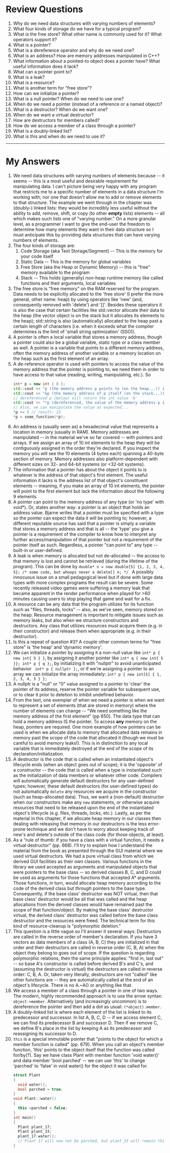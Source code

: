 # Review Questions
1. Why do we need data structures with varying numbers of elements?
2. What four kinds of storage do we have for a typical program?
3. What is the free store? What other name is commonly used for it? What operators support it?
4. What is a pointer?
5. What is a dereference operator and why do we need one?
6. What is an address? How are memory addresses manipulated in C++?
7. What information about a pointed-to object does a pointer have? What useful information does it lack?
8. What can a pointer point to?
9. What is a leak?
10. What is a resource?
11. What is another term for "free store"?
12. How can we initialize a pointer?
13. What is a null pointer? When do we need to use one?
14. When do we need a pointer (instead of a reference or a named object)?
15. What is a destructor? When do we want one?
16. When do we want a virtual destructor?
17. How are destructors for members called?
18. How do we access a member of a class through a pointer?
19. What is a doubly-linked list?
20. What is this and when do we need to use it?
---
# My Answers
1. We need data structures with varying numbers of elements because -- it seems -- this is a most useful and desirable requirement for manipulating data. I can't picture being very happy with any program that restricts me to a specific number of elements in a data structure I'm working with; nor one that doesn't allow me to add or remove elements to that structure. The example we went through in the chapter was (doubly-) linked lists: they would be incredibly less useful without the ability to add, remove, shift, or copy (to other **empty** lists) elements -- all which makes such lists one of "varying number." On a more granular level, as a programmer I want to give the end-user the freedom to determine how many elements they want in their data structure so I must anticipate this by providing data structures that can have varying numbers of elements.
2. The four kinds of storage are: 
   1. Code Storage (aka Text Storage/Segment) -- This is the memory for your code itself
   2. Static Data -- This is the memory for global variables
   3. Free Store (aka the Heap or Dynamic Memory) -- this is "free" memory available to the program
   4. Stack -- This holds (generally) non-heap runtime memory like called functions and their arguments, local variables
3. The free store is "free memory" on the RAM reserved for the program. Data needs to be explicitly allocated to the 'free store' (I prefer the more general, other name: heap) by using operators like 'new' (and, consequently removed with 'delete') and '[]'. Besides these operators it is also the case that certain facilities like std::vector allocate their data to the heap (the vector object is on the stack but it allocates its elements to the heap); std::string is also (automatically) allocated to the heap past a certain length of characters (i.e. when it exceeds what the compiler determines is the limit of 'small string optimization' (SSO)).
4. A pointer is often a local variable that stores a memory address, though a pointer could also be a global variable, static type or a class member as well. A pointer is a variable that *points to* a different memory address, often the memory address of another variable or a memory location on the heap such as the first element of an array.
5. A de-reference operator is used with pointers to access the value of the memory address that the pointer is pointing to; we need them in order to have access to that value (reading, writing, manipulating, etc.). So
   ```cpp
   int* p = new int { 8 };
   std::cout << "p (the memory address p points to (on the heap...)) is: " << p << '\n';
   std::cout << "&p (the memory address of p itself (on the stack...)) is: " << &p << '\n';
   // dereferenced p (below) will return the int value '8'
   std::cout << "*p (dereferenced, the value of the memory address p is pointing to) is: " << *p << '\n';
   // Also, we can manipulate the value as expected...
   *p += 5 // result: 13
   *p = some_function(*p);
   ```
6. An address is (usually seen as) a hexadecimal value that represents a location in memory (usually in RAM). Memory addresses are manipulated -- in the material we've so far covered -- with pointers and arrays. If we assign an array of 10 int elements to the heap they will be contiguously assigned in the order they're declared. If you inspect the memory you will see the 10 elements (4 bytes each) spanning a 40-byte section of memory. Memory addresses also platform-dependent with different sizes on 32- and 64-bit systems (or <32-bit systems).
7. The information that a pointer has about the object it points to is whatever is the address of that object's first element. The useful information it lacks is the address list of that object's constituent elements -- meaning, if you make an array of 10 int elements, the pointer will point to the first element but lack the information about the following 9 elements.
8. A pointer can point to the memory address of any type (or 'no type' with void*). Or, states another way: a pointer is an object that holds an address value. Bjarne writes that a pointer must be specified with a type so the pointer can expect the data it will be pointing to; however, a different reputable source has said that a pointer is simply a variable that stores a memory address and that is all -- the 'type' you give a pointer is a requirement of the compiler to know how to interpret any further access/manipulation of that pointer but not a requirement of the pointer itself as such. Regardless, a pointer "can point to" any type -- built-in or user-defined.
9. A leak is when memory is allocated but not de-allocated -- the access to that memory is lost and cannot be retrieved (during the lifetime of the program). This can be done by ```double* n = new double[5] {1, 2, 3, 4, 5}; /* some code, but whoops never a delete[] n; */ ``` A possibly innocuous issue on a small pedagogical level but if done with large data types with more complex programs the result can be severe. Some recently released video games were suffering a memory leak that became apparent in the render performance when played for >60 minutes causing users to stop playing that game and wait for a fix.
10. A resource can be any data that the program utilizes for its function such as "files, threads, locks" -- also, as we've seen, memory stored on the heap. Resource management is important to mitigate issues such as memory leaks, but also when we structure constructors and destructors. Any class that utilizes resources must acquire them (e.g. in their constructor) and release them when appropriate (e.g. in their destructor).
11. Is this a repeat of question #3? A couple other common terms for "free store" is 'the heap' and 'dynamic memory'.
12. We can initialize a pointer by assigning it a non-null value like ```int* p { new int{ 5 } }```, by assigning it another pointer like ```int* q { new int{ 5 }}; int* p { q };```, by initializing it with "nullptr" to avoid unanticipated behavior ``` int* p { nullptr };```, or if we're assigning a pointer to an array we can initialize the array immediately: ```int* p { new int[5] { 1, 2, 3, 4, 5 } };```
13. A nullptr is a "null" or "0" value assigned to a pointer to 'clear' the pointer of its address, reserve the pointer variable for subsequent use, or to clear it prior to deletion to inhibit undefined behavior.
14. From the text, one exemplar of when we need a pointer is when we want to represent a set of elements (that are stored in memory) where the number of elements can change -- "We need something like the memory address of the first element" (pp 650). The data type that can hold a memory address IS the pointer. To access **any** memory on the heap, pointers are required. One more example of how pointers can be used is when we allocate data to memory that allocated data remains in memory past the scope of the code that allocated it (though we must be careful to avoid memory leaks!). This is in distinction to any local variable that is immediately destroyed at the end of the scope of its declaration/initialization.
15. A destructor is the code that is called when an instantiated object's lifecycle ends (when an object goes out of scope); it is the 'opposite' of a constructor -- the code that is called when a type is instantiated such as the initialization of data members or whatever other code. Compilers will automatically generate default destructors for any user-defined types; however, these default destructors (for user-defined types) do not automatically ```delete``` any resources we acquire in the constructor (such as heap-allocated data). Thus, we want a (non-default) destructor when our constructors make any ```new``` statements, or otherwise acquire resources that need to be released upon the end of the instantiated object's lifecycle (e.g. files, threads, locks, etc.). Lastly, as per the material in this chapter, if we allocate heap memory in our classes then dealing with releasing that memory in our destructors is the less error-prone technique and we don't have to worry about keeping track of new's and delete's outside of the class code (for those objects, at least).
16. As a "rule of thumb: if you have a class with a virtual function, it needs a virtual destructor" (pp. 668). I'll try to explain how I understand the material from the book as presented through the GUI material where we used virtual destructors. We had a pure virtual class from which we derived GUI facilities as their own classes. Various functions in the library we used accepted as arguments and manipulated objects that were pointers to the base class -- so derived classes B, C, and D could be used as arguments for those functions that accepted A* arguments. Those functions, in turn, would allocate heap memory according to the code of the derived class but *through* pointers to the base type. Consequently, if the base class' destructor was NOT virtual, then that base class' destructor would be all that was called and the heap allocations from the derived classes would have remained past the scope of that function/object. By making the base class' destructor virtual, the derived class' destructor was called before the base class destructor and the resources were freed. The technical term for this kind of resource-cleanup is "polymorphic deletion."
17. This question is a little vague so I'll answer it several ways: Destructors are called in the reverse order of member's declaration. If you have 3 vectors as data members of a class (A, B, C) they are initialized in that order and their destructors are called in reverse order (C, B, A) when the object they belong to goes out of scope. If the question is regarding polymorphic relations, then the same principle applies: "first in, last out" -- so base A's constructor is called before derived B's and C's, and (assuming the destructor is virtual) the destructors are called in reverse order: C, B, A. Or, taken very literally, destructors are not "called" like other functions are -- they are automatically called at the end of an object's lifecycle. There is no A.~A() or anything like that.
18. We access a member of a class through a pointer in one of two ways. The modern, highly recommended approach is to use the arrow syntax: ```object->member```. Alternatively (and increasingly uncommon) is to dereference the pointer and then add a dot as usual: ```(*object).member```.
19. A doubly-linked list is where each element of the list is linked to its predecessor and successor. In list A, B, C, D -- if we access element C, we can find its predecessor B and successor D. Then if we remove C, we define B's place in the list by keeping A as its predecessor and reassigning its successor to D.
20. ```this``` is a special immutable pointer that "points to the object for which a member function is called" (pp. 679). When you call an object's member function, 'this' points to the object itself that the function was called for/by(?). Say we have class Plant with member function 'void water()' and data member 'bool parched' -- we can use 'this' to change 'parched' to 'false' in void water() for the object it was called for.
    ```cpp
    struct Plant
    {
      void water();
      bool parched = true;
    }
    void Plant::water()
    {
      this->parched = false;
    }
    int main()
    {
      Plant plant_17;
      Plant plant_33;
      plant_17.water();
      // Plant 17 will now not be parched, but plant_33 will remain thirsty.
    }
